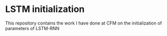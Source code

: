 # LSTM initialization
This repository contains the work I have done at CFM on the initialization of parameters of LSTM-RNN
